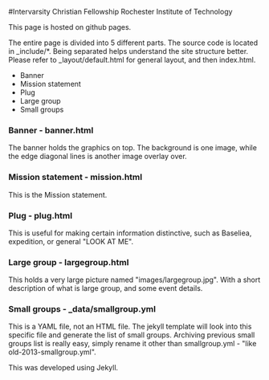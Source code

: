 #Intervarsity Christian Fellowship Rochester Institute of Technology

This page is hosted on github pages.

The entire page is divided into 5 different parts. The source code is located in _include/*. Being separated helps understand the site structure better. Please refer to _layout/default.html for general layout, and then index.html.

* Banner
* Mission statement
* Plug
* Large group
* Small groups

### Banner - banner.html
The banner holds the graphics on top. The background is one image, while the edge diagonal lines is another image overlay over.
### Mission statement - mission.html
This is the Mission statement.
### Plug - plug.html
This is useful for making certain information distinctive, such as Baseliea, expedition, or general "LOOK AT ME".
### Large group - largegroup.html
This holds a very large picture named "images/largegroup.jpg". With a short description of what is large group, and some event details.
### Small groups - _data/smallgroup.yml
This is a YAML file, not an HTML file. The jekyll template will look into this specific file and generate the list of small groups. Archiving previous small groups list is really easy, simply rename it other than smallgroup.yml - "like old-2013-smallgroup.yml".

This was developed using Jekyll. 
